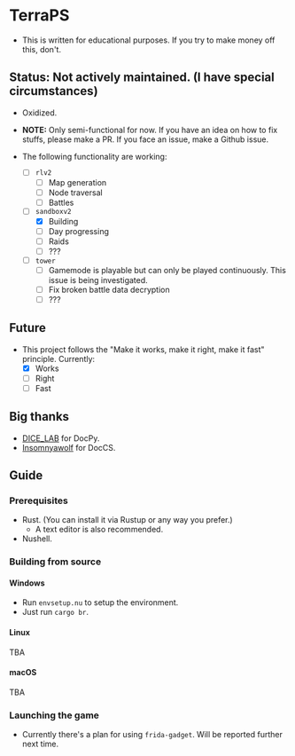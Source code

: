 # TerraPS

- This is written for educational purposes. If you try to make money off this, don't.

## Status: Not actively maintained. (I have special circumstances)

- Oxidized.
- __NOTE:__ Only semi-functional for now. If you have an idea on how to fix stuffs, please make a PR. If you face an issue, make a Github issue.

- The following functionality are working:
    - [ ] `rlv2`
        - [ ] Map generation
        - [ ] Node traversal
        - [ ] Battles
    - [ ] `sandboxv2`
        - [x] Building
        - [ ] Day progressing
        - [ ] Raids
        - [ ] ???
    - [ ] `tower`
        - [ ] Gamemode is playable but can only be played continuously. This issue is being investigated.
        - [ ] Fix broken battle data decryption
        - [ ] ???

## Future

- This project follows the "Make it works, make it right, make it fast" principle. Currently:
    - [x] Works
    - [ ] Right
    - [ ] Fast

## Big thanks

- [DICE_LAB](https://github.com/DICE-LAB-SYX) for DocPy.
- [Insomnyawolf](https://github.com/insomnyawolf/) for DocCS.

## Guide

### Prerequisites

- Rust. (You can install it via Rustup or any way you prefer.)
    - A text editor is also recommended.
- Nushell.

### Building from source

#### Windows

- Run `envsetup.nu` to setup the environment.
- Just run `cargo br`.

#### Linux

TBA

#### macOS

TBA

### Launching the game

- Currently there's a plan for using `frida-gadget`. Will be reported further next time.
